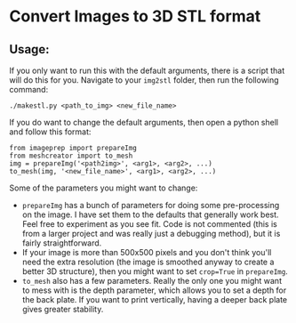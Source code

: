 # Convert Images to 3D STL format

## Usage:

If you only want to run this with the default arguments, there is a script that will do this for you. Navigate to your `img2stl` folder, then run the following command:

	./makestl.py <path_to_img> <new_file_name>

If you do want to change the default arguments, then open a python shell and follow this format:

	from imageprep import prepareImg
	from meshcreator import to_mesh
	img = prepareImg('<path2img>', <arg1>, <arg2>, ...)
	to_mesh(img, '<new_file_name>', <arg1>, <arg2>, ...)

Some of the parameters you might want to change:
* `prepareImg` has a bunch of parameters for doing some pre-processing on the image. I have set them to the defaults that generally work best. Feel free to experiment as you see fit. Code is not commented (this is from a larger project and was really just a debugging method), but it is fairly straightforward.
* If your image is more than 500x500 pixels and you don't think you'll need the extra resolution (the image is smoothed anyway to create a better 3D structure), then you might want to set `crop=True` in `prepareImg`.
* `to_mesh` also has a few parameters. Really the only one you might want to mess with is the depth parameter, which allows you to set a depth for the back plate. If you want to print vertically, having a deeper back plate gives greater stability.
